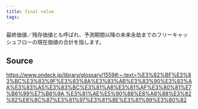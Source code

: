 ```yaml
---
title: final value
tags: 
---
```


最終価値／残存価値とも呼ばれ、予測期間以降の未来永劫までのフリーキャッシュフローの現在価値の合計を指します。

## Source
https://www.ondeck.jp/library/glossary/1559#:~:text=%E3%82%BF%E3%83%BC%E3%83%9F%E3%83%8A%E3%83%AB%E3%83%90%E3%83%AA%E3%83%A5%E3%83%BC%E3%81%A8%E3%81%AF%E3%80%81%E7%B6%99%E7%B6%9A,%E3%81%AE%E5%90%88%E8%A8%88%E3%82%92%E6%8C%87%E3%81%97%E3%81%BE%E3%81%99%E3%80%82
